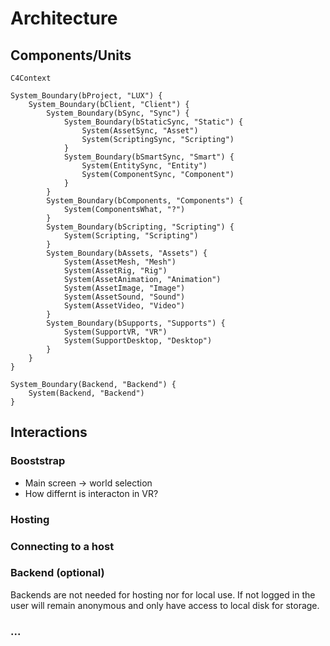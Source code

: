 # Architecture

## Components/Units

```mermaid
C4Context

System_Boundary(bProject, "LUX") {
    System_Boundary(bClient, "Client") {
        System_Boundary(bSync, "Sync") {
            System_Boundary(bStaticSync, "Static") {
                System(AssetSync, "Asset")
                System(ScriptingSync, "Scripting")
            }
            System_Boundary(bSmartSync, "Smart") {
                System(EntitySync, "Entity")
                System(ComponentSync, "Component")
            }
        }
        System_Boundary(bComponents, "Components") {
            System(ComponentsWhat, "?")
        }
        System_Boundary(bScripting, "Scripting") {
            System(Scripting, "Scripting")
        }
        System_Boundary(bAssets, "Assets") {
            System(AssetMesh, "Mesh")
            System(AssetRig, "Rig")
            System(AssetAnimation, "Animation")
            System(AssetImage, "Image")
            System(AssetSound, "Sound")
            System(AssetVideo, "Video")
        }
        System_Boundary(bSupports, "Supports") {
            System(SupportVR, "VR")
            System(SupportDesktop, "Desktop")
        }
    }
}

System_Boundary(Backend, "Backend") {
    System(Backend, "Backend")
}
```

## Interactions

### Booststrap

- Main screen -> world selection
- How differnt is interacton in VR?

### Hosting

### Connecting to a host

### Backend (optional)

Backends are not needed for hosting nor for local use. If not logged in the user will remain anonymous and only have access to local disk for storage.

### ...

